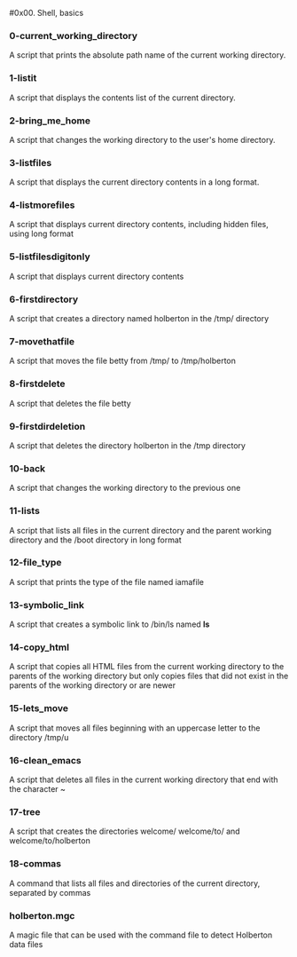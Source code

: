 #0x00. Shell, basics
### 0-current_working_directory
A script that prints the absolute path name of the current working directory.
### 1-listit
A script that displays the contents list of the current directory.
### 2-bring_me_home
A script that changes the working directory to the user's home directory.
### 3-listfiles
A script that displays the current directory contents in a long format.
### 4-listmorefiles
A script that displays current directory contents, including hidden files, using long format
### 5-listfilesdigitonly
A script that displays current directory contents
### 6-firstdirectory
A script that creates a directory named holberton in the /tmp/ directory
### 7-movethatfile
A script that moves the file betty from /tmp/ to /tmp/holberton
### 8-firstdelete
A script that deletes the file betty
### 9-firstdirdeletion
A script that deletes the directory holberton in the /tmp directory
### 10-back
A script that changes the working directory to the previous one
### 11-lists
A script that lists all files in the current directory and the parent working directory and the /boot directory in long format
### 12-file_type
A script that prints the type of the file named iamafile
### 13-symbolic_link
A script that creates a symbolic link to /bin/ls named __ls__
### 14-copy_html
A script that copies all HTML files from the current working directory to the parents of the working directory but only copies files that did not exist in the parents of the working directory or are newer
### 15-lets_move
A script that moves all files beginning with an uppercase letter to the directory /tmp/u
### 16-clean_emacs
A script that deletes all files in the current working directory that end with the character ~
### 17-tree
A script that creates the directories welcome/ welcome/to/ and welcome/to/holberton
### 18-commas
A command that lists all files and directories of the current directory, separated by commas
### holberton.mgc
A magic file that can be used with the command file to detect Holberton data files
